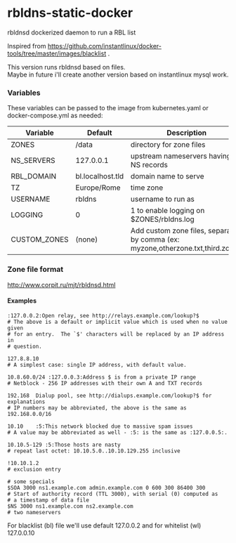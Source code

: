# rbldns-static-docker
rbldnsd dockerized daemon to run a RBL list

Inspired from https://github.com/instantlinux/docker-tools/tree/master/images/blacklist .  

This version runs rbldnsd based on files.  
Maybe in future i'll create another version based on instantlinux mysql work.

### Variables

These variables can be passed to the image from kubernetes.yaml or docker-compose.yml as needed:

| Variable | Default | Description |
| -------- | ------- | ----------- |
| ZONES | /data | directory for zone files |
| NS_SERVERS | 127.0.0.1 | upstream nameservers having NS records |
| RBL_DOMAIN | bl.localhost.tld | domain name to serve |
| TZ | Europe/Rome| time zone |
| USERNAME | rbldns | username to run as |
| LOGGING | 0 | 1 to enable logging on $ZONES/rbldns.log |
| CUSTOM_ZONES | (none) | Add custom zone files, separated by comma (ex: myzone,otherzone.txt,third.zone). |

### Zone file format
http://www.corpit.ru/mjt/rbldnsd.html

#### Examples
```
:127.0.0.2:Open relay, see http://relays.example.com/lookup?$
# The above is a default or implicit value which is used when no value given
# for an entry.  The `$' characters will be replaced by an IP address in
# question.

127.8.8.10
# A simplest case: single IP address, with default value.

10.8.60.0/24 :127.0.0.3:Address $ is from a private IP range
# Netblock - 256 IP addresses with their own A and TXT records

192.168	 Dialup pool, see http://dialups.example.com/lookup?$ for explanations
# IP numbers may be abbreviated, the above is the same as 192.168.0.0/16

10.10    :5:This network blocked due to massive spam issues
# A value may be abbreviated as well - :5: is the same as :127.0.0.5:.

10.10.5-129	:5:Those hosts are nasty
# repeat last octet: 10.10.5.0..10.10.129.255 inclusive

!10.10.1.2
# exclusion entry

# some specials
$SOA 3000 ns1.example.com admin.example.com 0 600 300 86400 300
# Start of authority record (TTL 3000), with serial (0) computed as
# a timestamp of data file
$NS 3000 ns1.example.com ns2.example.com
# two nameservers
```
For blacklist (bl) file we'll use default 127.0.0.2 and for whitelist (wl) 127.0.0.10

